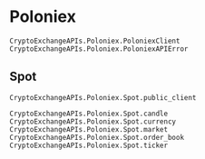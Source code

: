 # Poloniex

```@docs
CryptoExchangeAPIs.Poloniex.PoloniexClient
CryptoExchangeAPIs.Poloniex.PoloniexAPIError
```

## Spot

```@docs
CryptoExchangeAPIs.Poloniex.Spot.public_client
```

```@docs
CryptoExchangeAPIs.Poloniex.Spot.candle
CryptoExchangeAPIs.Poloniex.Spot.currency
CryptoExchangeAPIs.Poloniex.Spot.market
CryptoExchangeAPIs.Poloniex.Spot.order_book
CryptoExchangeAPIs.Poloniex.Spot.ticker
```
